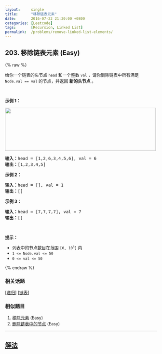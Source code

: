 ```yaml
---
layout:     single
title:      "移除链表元素"
date:       2016-07-22 21:30:00 +0800
categories: [Leetcode]
tags:       [Recursion, Linked List]
permalink:  /problems/remove-linked-list-elements/
---
```


## 203. 移除链表元素 (Easy)

{% raw %}

给你一个链表的头节点 <code>head</code> 和一个整数 <code>val</code> ，请你删除链表中所有满足 <code>Node.val == val</code> 的节点，并返回 <strong>新的头节点</strong> 。
<p> </p>

<p><strong>示例 1：</strong></p>
<img alt="" src="https://assets.leetcode.com/uploads/2021/03/06/removelinked-list.jpg" style="width: 500px; height: 142px;" />
<pre>
<strong>输入：</strong>head = [1,2,6,3,4,5,6], val = 6
<strong>输出：</strong>[1,2,3,4,5]
</pre>

<p><strong>示例 2：</strong></p>

<pre>
<strong>输入：</strong>head = [], val = 1
<strong>输出：</strong>[]
</pre>

<p><strong>示例 3：</strong></p>

<pre>
<strong>输入：</strong>head = [7,7,7,7], val = 7
<strong>输出：</strong>[]
</pre>

<p> </p>

<p><strong>提示：</strong></p>

<ul>
	<li>列表中的节点数目在范围 <code>[0, 10<sup>4</sup>]</code> 内</li>
	<li><code>1 <= Node.val <= 50</code></li>
	<li><code>0 <= val <= 50</code></li>
</ul>

{% endraw %}

### 相关话题
  [[递归](https://github.com/awesee/leetcode/tree/main/tag/recursion/README.md)]
  [[链表](https://github.com/awesee/leetcode/tree/main/tag/linked-list/README.md)]

### 相似题目
  1. [移除元素](/problems/remove-element) (Easy)
  1. [删除链表中的节点](/problems/delete-node-in-a-linked-list) (Easy)

---

## [解法](https://github.com/awesee/leetcode/tree/main/problems/remove-linked-list-elements)
